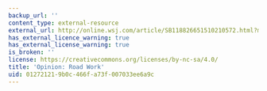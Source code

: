 ```yaml
---
backup_url: ''
content_type: external-resource
external_url: http://online.wsj.com/article/SB118826651510210572.html?mod=todays_us_opinion
has_external_licence_warning: true
has_external_license_warning: true
is_broken: ''
license: https://creativecommons.org/licenses/by-nc-sa/4.0/
title: 'Opinion: Road Work'
uid: 01272121-9b0c-466f-a73f-007033ee6a9c
---
```

